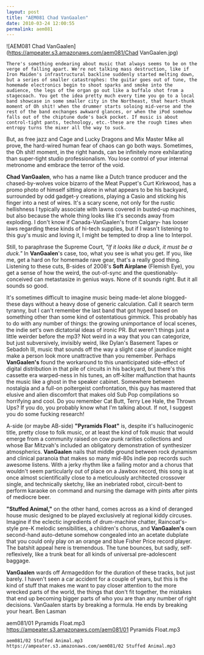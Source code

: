 ```yaml
---
layout: post
title: "AEM081 Chad VanGaalen"
date: 2010-03-24 12:00:55
permalink: aem081
---
```

![AEM081 Chad VanGaalen](https://ampeater.s3.amazonaws.com/aem081/Chad VanGaalen.jpg)

    There's something endearing about music that always seems to be on the verge of falling apart. We're not talking mass destruction, like if Iron Maiden's infrastructural backline suddenly started melting down, but a series of smaller catastrophes: the guitar goes out of tune, the homemade electronics begin to shoot sparks and smoke into the audience, the legs of the organ go out like a buffalo shot from a stagecoach. You get the idea pretty much every time you go to a local band showcase in some smaller city in the Northeast, that heart-thunk moment of Oh shit! when the drummer starts soloing mid-verse and the rest of the band exchanges awkward glances, or when the iPod somehow falls out of the chiptune dude's back pocket. If music is about control-tight pants, technology, etc.-these are the rough times when entropy turns the mixer all the way to suck.

But, as free jazz and Cage and Lucky Dragons and Mix Master Mike all prove, the hard-wired human fear of chaos can go both ways. Sometimes, the Oh shit! moment, in the right hands, can be infinitely more exhilarating than super-tight studio professionalism. You lose control of your internal metronome and embrace the terror of the void.

**Chad VanGaalen**, who has a name like a Dutch trance producer and the chased-by-wolves voice bizarro of the Meat Puppet's Curt Kirkwood, has a promo photo of himself sitting alone in what appears to be his backyard, surrounded by odd gadget-y creations, playing a Casio and sticking his finger into a nest of wires. It's a scary scene, not only for the rustic hellishness I typically associate with lawns covered in busted-up machines, but also because the whole thing looks like it's seconds away from exploding. I don't know if Canada-VanGaalen's from Calgary- has looser laws regarding these kinds of hi-tech supplies, but if I wasn't listening to this guy's music and loving it, I might be tempted to drop a line to Interpol.

Still, to paraphrase the Supreme Court, _"If it looks like a duck, it must be a duck."_ In **VanGaalen**'s case, too, what you see is what you get. If you, like me, get a hard on for homemade rave gear, that's a really good thing. Listening to these cuts, B-sides of 2008's **Soft Airplane** (Flemish Eye), you get a sense of how the weird, the out-of-sync and the questionably-conceived can metastasize in genius ways. None of it sounds right. But it all sounds so good.

It's sometimes difficult to imagine music being made-let alone blogged-these days without a heavy dose of generic calculation. Call it search term tyranny, but I can't remember the last band that got hyped based on something other than some kind of ostentatious gimmick. This probably has to do with any number of things: the growing unimportance of local scenes, the indie set's own dictatorial ideas of ironic PR. But weren't things just a little weirder before the mp3? Not weird in a way that you can categorize, but just subversively, invisibly weird, like Dylan's Basement Tapes or Sebadoh III, music that sounds off the way a slight case of jaundice might make a person look more unattractive than you remember. Perhaps **VanGaalen's** found the workaround to this unanticipated side-effect of digital distribution in that pile of circuits in his backyard, but there's this cassette era warped-ness in his tunes, an off-kilter malfunction that haunts the music like a ghost in the speaker cabinet. Somewhere between nostalgia and a full-on poltergeist confrontation, this guy has mastered that elusive and alien discomfort that makes old Sub Pop compilations so horrifying and cool. Do you remember Cat Butt, Terry Lee Hale, the Thrown Ups? If you do, you probably know what I'm talking about. If not, I suggest you do some fucking research!

A-side (or maybe AB-side) **"Pyramids Float"** is, despite it's hallucinogenic title, pretty close to folk music, or at least the kind of folk music that would emerge from a community raised on cow punk rarities collections and whose Bar Mitzvah's included an obligatory demonstration of synthesizer atmospherics. **VanGaalen** nails that middle ground between rock dynamism and clinical paranoia that makes so many mid-80s indie pop records such awesome listens. With a jerky rhythm like a failing motor and a chorus that wouldn't seem particularly out of place on a Jawbox record, this song is at once almost scientifically close to a meticulously architected crossover single, and technically sketchy, like an inebriated robot, circuit-bent to perform karaoke on command and nursing the damage with pints after pints of mediocre beer.

**"Stuffed Animal,"** on the other hand, comes across as a kind of deranged house music designed to be played exclusively at regional kiddy circuses. Imagine if the eclectic ingredients of drum-machine chatter, Raincoat's-style pre-K melodic sensibilities, a children's chorus, and **VanGaalen's** own second-hand auto-detune somehow congealed into an acetate dubplate that you could only play on an orange and blue Fisher Price record player. The batshit appeal here is tremendous. The tune bounces, but sadly, self-reflexively, like a trunk beat for all kinds of universal pre-adolescent baggage.

**VanGaalen** wards off Armageddon for the duration of these tracks, but just barely. I haven't seen a car accident for a couple of years, but this is the kind of stuff that makes me want to pay closer attention to the more wrecked parts of the world, the things that don't fit together, the mistakes that end up becoming bigger parts of who you are than any number of right decisions. VanGaalen starts by breaking a formula. He ends by breaking your heart. Ben Lasman
  
  aem081/01 Pyramids Float.mp3
    https://ampeater.s3.amazonaws.com/aem081/01 Pyramids Float.mp3
    
    aem081/02 Stuffed Animal.mp3
    https://ampeater.s3.amazonaws.com/aem081/02 Stuffed Animal.mp3
    
    